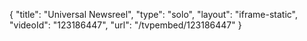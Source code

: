 {
    "title": "Universal Newsreel",
    "type": "solo",
    "layout": "iframe-static",
    "videoId": "123186447",
    "url": "\/tvpembed\/123186447"
}